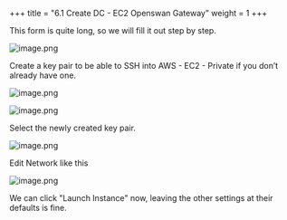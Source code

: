 +++
title = "6.1 Create DC - EC2 Openswan Gateway"
weight = 1
+++


This form is quite long, so we will fill it out step by step.


![image.png](/images/004-iv-setup-vpc-dc-resources/006-6-ec2-dc-ec2-openswan-gateway/20-197267-image.png)


Create a key pair to be able to SSH into AWS - EC2 - Private if you don’t already have one.


![image.png](/images/004-iv-setup-vpc-dc-resources/006-6-ec2-dc-ec2-openswan-gateway/20-177502-image.png)


![image.png](/images/004-iv-setup-vpc-dc-resources/006-6-ec2-dc-ec2-openswan-gateway/20-692416-image.png)


Select the newly created key pair.


![image.png](/images/004-iv-setup-vpc-dc-resources/006-6-ec2-dc-ec2-openswan-gateway/20-335026-image.png)


Edit Network like this


![image.png](/images/004-iv-setup-vpc-dc-resources/006-6-ec2-dc-ec2-openswan-gateway/20-569867-image.png)


We can click "Launch Instance" now, leaving the other settings at their defaults is fine.


